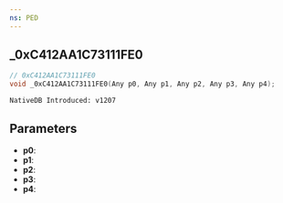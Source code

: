 ```yaml
---
ns: PED
---
```

## _0xC412AA1C73111FE0

```c
// 0xC412AA1C73111FE0
void _0xC412AA1C73111FE0(Any p0, Any p1, Any p2, Any p3, Any p4);
```

```
NativeDB Introduced: v1207
```

## Parameters
* **p0**:
* **p1**:
* **p2**:
* **p3**:
* **p4**:
